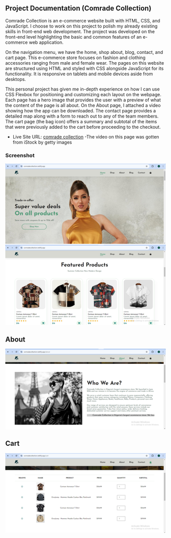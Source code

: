 ## Project Documentation (Comrade Collection)

Comrade Collection is an e-commerce website built with HTML, CSS, and JavaScript. I choose to work on this project to polish my already existing skills in front-end web development. The project was developed on the front-end level highlighting the basic and common features of an e-commerce web application. 

On the navigation menu, we have the home, shop about, blog, contact, and cart page. This e-commerce store focuses on fashion and clothing accessories ranging from male and female wear. The pages on this website are structured using HTML and styled with CSS alongside JavaScript for its functionality. It is responsive on tablets and mobile devices aside from desktops. 

This personal project has given me in-depth experience on how I can use CSS Flexbox for positioning and customizing each layout on the webpage. Each page has a hero image that provides the user with a preview of what the content of the page is all about. On the About page, I attached a video showing how the app can be downloaded. The contact page provides a detailed map along with a form to reach out to any of the team members. The cart page (the bag icon) offers a summary and subtotal of the items that were previously added to the cart before proceeding to the checkout.  


- Live Site URL: [comrade collection](https://comradecollection.netlify.app/)
-The video on this page was gotten from iStock by getty images

### Screenshot

![Home page](./images/screenshots/home1.png)
![Comrade Collection](./images/screenshots/home2.png)

## About
![Comrade Collection](./images/screenshots/about2.png)


## Cart
![Comrade Collection](./images/screenshots/cart2.png)
